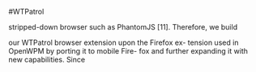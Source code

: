 #WTPatrol


stripped-down
browser such as PhantomJS [11]. Therefore, we build

our WTPatrol browser extension upon the Firefox ex-
tension used in OpenWPM by porting it to mobile Fire-
fox and further expanding it with new capabilities. Since